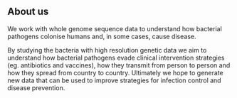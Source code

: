 ## About us

We work with whole genome sequence data to understand how bacterial pathogens colonise humans and, in some cases, cause disease.

By studying the bacteria with high resolution genetic data we aim to understand how bacterial pathogens evade clinical intervention strategies (eg. antibiotics and vaccines), how they transmit from person to person and how they spread from country to country. Ultimately we hope to generate new data that can be used to improve strategies for infection control and disease prevention.
